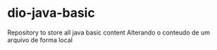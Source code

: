 # dio-java-basic
Repository to store all java basic content
Alterando o conteudo de um arquivo de forma local